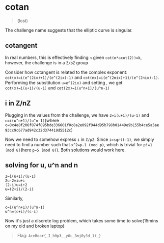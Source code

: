 # cotan
>(lost)

The challenge name suggests that the elliptic curve is singular.

## cotangent

In real numbers, this is effectively finding `n` given `cot(n*acot(2))=k`, however, the challenge is in a `Z/pZ` group

Consider how cotangent is related to the complex exponent: `cot(x)=i(e^(2ix)+1)/(e^(2ix)-1)` and `cot(nx)=i(e^(2nix)+1)/(e^(2nix)-1)`. Performing the substitution `u=e^(2ix)` and setting , we get `cot(x)=i(u+1)/(u-1)` and `cot(2x)=i(u^n+1)/(u^n-1)`

## i in Z/nZ

Plugging in the values from the challenge, we have `2=i(u+1)/(u-1)` and `c=i(u^n+1)/(u^n-1)`(where `c=0x4e8f206f074f895bde336601f0c8a2e092f944d95b798b01449e9b155b4ce5a5ae93cc9c677ad942c32d374419d5512c`)

Now we need to somehow express `i` in `Z/pZ`. Since `i=sqrt(-1)`, we simply need to find a number such that `x^2=p-1 (mod p)`, which is trivial for `p!=1 (mod 8)`(here `p=5 (mod 8)`). Both solutions would work here.

## solving for u, u^n and n

```
2=i(u+1)/(u-1)
2u-2=iu+i
(2-i)u=i+2
u=(2+i)/(2-i)
```
Similarly, 

```
c=i(u^n+1)/(u^n-1)
u^n=(c+i)/(c-i)
```

Now it's just a discrete log problem, which takes some time to solve(15mins on my old and broken laptop)

> Flag: `AceBear{_I_h0p3__y0u_3nj0y3d_1t_}`
